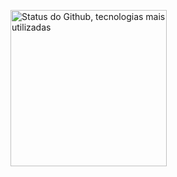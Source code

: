 <p>
<img 
      align="center" 
      alt="Status do Github, tecnologias mais utilizadas" 
      height="250" 
      src="https://github-readme-stats.vercel.app/api/top-langs/?username=devfenrir&theme=tokyonight&layout=compact&custom_title=Tecnologias&langs_count=9" 
  />
</p>
